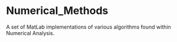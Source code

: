# Numerical_Methods
A set of MatLab implementations of various algorithms found within Numerical Analysis.

